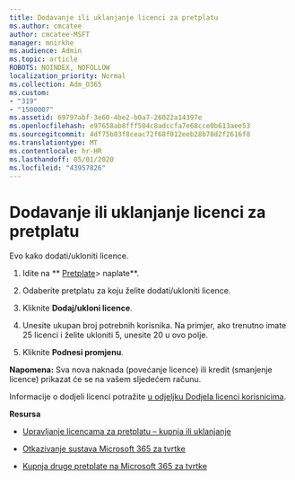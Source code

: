 ```yaml
---
title: Dodavanje ili uklanjanje licenci za pretplatu
ms.author: cmcatee
author: cmcatee-MSFT
manager: mnirkhe
ms.audience: Admin
ms.topic: article
ROBOTS: NOINDEX, NOFOLLOW
localization_priority: Normal
ms.collection: Adm_O365
ms.custom:
- "319"
- "1500007"
ms.assetid: 69797abf-3e60-4be2-b0a7-26022a14397e
ms.openlocfilehash: e97658ab8fff504c8adccfa7e68cce0b613aee53
ms.sourcegitcommit: 4df75b03f8ceac72f68f012eeb28b78d2f2616f8
ms.translationtype: MT
ms.contentlocale: hr-HR
ms.lasthandoff: 05/01/2020
ms.locfileid: "43957826"
---
```

# <a name="add-or-remove-licenses-for-your-subscription"></a>Dodavanje ili uklanjanje licenci za pretplatu

Evo kako dodati/ukloniti licence.
  
1. Idite na ** [Pretplate](https://portal.office.com/adminportal/home#/subscriptions)> naplate**.

2. Odaberite pretplatu za koju želite dodati/ukloniti licence.

3. Kliknite **Dodaj/ukloni licence**.

4. Unesite ukupan broj potrebnih korisnika. Na primjer, ako trenutno imate 25 licenci i želite ukloniti 5, unesite 20 u ovo polje.

5. Kliknite **Podnesi promjenu**.

**Napomena:** Sva nova naknada (povećanje licence) ili kredit (smanjenje licence) prikazat će se na vašem sljedećem računu.

Informacije o dodjeli licenci potražite [u odjeljku Dodjela licenci korisnicima](https://docs.microsoft.com/microsoft-365/admin/manage/assign-licenses-to-users).

 **Resursa**
  
- [Upravljanje licencama za pretplatu – kupnja ili uklanjanje](https://docs.microsoft.com/microsoft-365/commerce/licenses/buy-licenses)

- [Otkazivanje sustava Microsoft 365 za tvrtke](https://support.office.com/article/Cancel-Office-365-for-business-b1bc0bef-4608-4601-813a-cdd9f746709a)

- [Kupnja druge pretplate na Microsoft 365 za tvrtke](https://support.office.com/article/Buy-another-Office-365-for-business-subscription-fab3b86c-3359-4042-8692-5d4dc7550b7c)

